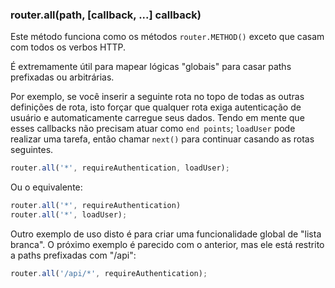 <h3 id='router.all'>router.all(path, [callback, ...] callback)</h3>

Este método funciona como os métodos `router.METHOD()` exceto que casam com todos os verbos HTTP.

É extremamente útil para mapear lógicas "globais" para casar paths prefixadas ou arbitrárias.

Por exemplo, se você inserir a seguinte rota no topo de todas as outras definições de rota, isto forçar que qualquer rota exiga autenticação de usuário e automaticamente carregue seus dados. Tendo em mente que esses callbacks não precisam atuar como `end points`; `loadUser` pode realizar uma tarefa, então chamar `next()` para continuar casando as rotas seguintes.

~~~js
router.all('*', requireAuthentication, loadUser);
~~~

Ou o equivalente:

~~~js
router.all('*', requireAuthentication)
router.all('*', loadUser);
~~~

Outro exemplo de uso disto é para criar uma funcionalidade global de "lista branca". O próximo exemplo é parecido com o anterior, mas ele está restrito a paths prefixadas com "/api":

~~~js
router.all('/api/*', requireAuthentication);
~~~
